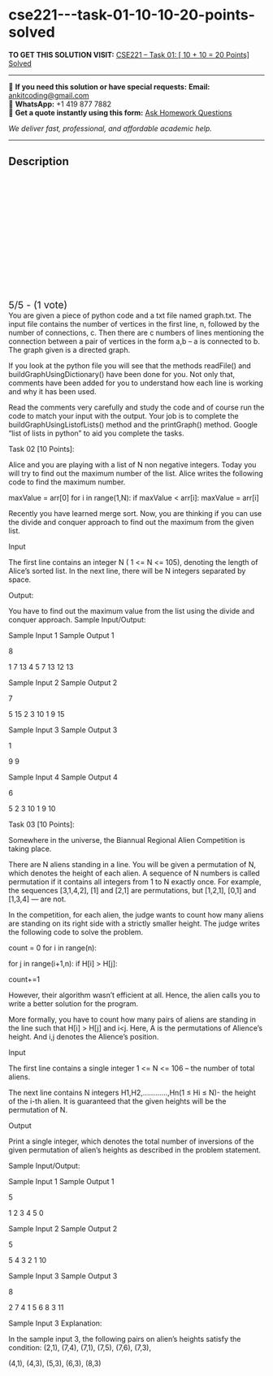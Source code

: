 # cse221---task-01-10-10-20-points-solved
**TO GET THIS SOLUTION VISIT:** [CSE221 – Task 01: [ 10 + 10 = 20 Points] Solved](https://www.ankitcodinghub.com/product/cse221-task-01-10-10-20-points-solved/)


---

📩 **If you need this solution or have special requests:** **Email:** ankitcoding@gmail.com  
📱 **WhatsApp:** +1 419 877 7882  
📄 **Get a quote instantly using this form:** [Ask Homework Questions](https://www.ankitcodinghub.com/services/ask-homework-questions/)

*We deliver fast, professional, and affordable academic help.*

---

<h2>Description</h2>



<div class="kk-star-ratings kksr-auto kksr-align-center kksr-valign-top" data-payload="{&quot;align&quot;:&quot;center&quot;,&quot;id&quot;:&quot;110567&quot;,&quot;slug&quot;:&quot;default&quot;,&quot;valign&quot;:&quot;top&quot;,&quot;ignore&quot;:&quot;&quot;,&quot;reference&quot;:&quot;auto&quot;,&quot;class&quot;:&quot;&quot;,&quot;count&quot;:&quot;1&quot;,&quot;legendonly&quot;:&quot;&quot;,&quot;readonly&quot;:&quot;&quot;,&quot;score&quot;:&quot;5&quot;,&quot;starsonly&quot;:&quot;&quot;,&quot;best&quot;:&quot;5&quot;,&quot;gap&quot;:&quot;4&quot;,&quot;greet&quot;:&quot;Rate this product&quot;,&quot;legend&quot;:&quot;5\/5 - (1 vote)&quot;,&quot;size&quot;:&quot;24&quot;,&quot;title&quot;:&quot;CSE221 - Task 01: [ 10 + 10 = 20 Points] Solved&quot;,&quot;width&quot;:&quot;138&quot;,&quot;_legend&quot;:&quot;{score}\/{best} - ({count} {votes})&quot;,&quot;font_factor&quot;:&quot;1.25&quot;}">

<div class="kksr-stars">

<div class="kksr-stars-inactive">
            <div class="kksr-star" data-star="1" style="padding-right: 4px">


<div class="kksr-icon" style="width: 24px; height: 24px;"></div>
        </div>
            <div class="kksr-star" data-star="2" style="padding-right: 4px">


<div class="kksr-icon" style="width: 24px; height: 24px;"></div>
        </div>
            <div class="kksr-star" data-star="3" style="padding-right: 4px">


<div class="kksr-icon" style="width: 24px; height: 24px;"></div>
        </div>
            <div class="kksr-star" data-star="4" style="padding-right: 4px">


<div class="kksr-icon" style="width: 24px; height: 24px;"></div>
        </div>
            <div class="kksr-star" data-star="5" style="padding-right: 4px">


<div class="kksr-icon" style="width: 24px; height: 24px;"></div>
        </div>
    </div>

<div class="kksr-stars-active" style="width: 138px;">
            <div class="kksr-star" style="padding-right: 4px">


<div class="kksr-icon" style="width: 24px; height: 24px;"></div>
        </div>
            <div class="kksr-star" style="padding-right: 4px">


<div class="kksr-icon" style="width: 24px; height: 24px;"></div>
        </div>
            <div class="kksr-star" style="padding-right: 4px">


<div class="kksr-icon" style="width: 24px; height: 24px;"></div>
        </div>
            <div class="kksr-star" style="padding-right: 4px">


<div class="kksr-icon" style="width: 24px; height: 24px;"></div>
        </div>
            <div class="kksr-star" style="padding-right: 4px">


<div class="kksr-icon" style="width: 24px; height: 24px;"></div>
        </div>
    </div>
</div>


<div class="kksr-legend" style="font-size: 19.2px;">
            5/5 - (1 vote)    </div>
    </div>
You are given a piece of python code and a txt file named graph.txt. The input file contains the number of vertices in the first line, n, followed by the number of connections, c. Then there are c numbers of lines mentioning the connection between a pair of vertices in the form a,b – a is connected to b. The graph given is a directed graph.

If you look at the python file you will see that the methods readFile() and buildGraphUsingDictionary() have been done for you. Not only that, comments have been added for you to understand how each line is working and why it has been used.

Read the comments very carefully and study the code and of course run the code to match your input with the output. Your job is to complete the buildGraphUsingListofLists() method and the printGraph() method. Google “list of lists in python” to aid you complete the tasks.

Task 02 [10 Points]:

Alice and you are playing with a list of N non negative integers. Today you will try to find out the maximum number of the list. Alice writes the following code to find the maximum number.

maxValue = arr[0] for i in range(1,N): if maxValue &lt; arr[i]: maxValue = arr[i]

Recently you have learned merge sort. Now, you are thinking if you can use the divide and conquer approach to find out the maximum from the given list.

Input

The first line contains an integer N ( 1 &lt;= N &lt;= 105), denoting the length of Alice’s sorted list. In the next line, there will be N integers separated by space.

Output:

You have to find out the maximum value from the list using the divide and conquer approach. Sample Input/Output:

Sample Input 1 Sample Output 1

8

1 7 13 4 5 7 13 12 13

Sample Input 2 Sample Output 2

7

5 15 2 3 10 1 9 15

Sample Input 3 Sample Output 3

1

9 9

Sample Input 4 Sample Output 4

6

5 2 3 10 1 9 10

Task 03 [10 Points]:

Somewhere in the universe, the Biannual Regional Alien Competition is taking place.

There are N aliens standing in a line. You will be given a permutation of N, which denotes the height of each alien. A sequence of N numbers is called permutation if it contains all integers from 1 to N exactly once. For example, the sequences [3,1,4,2], [1] and [2,1] are permutations, but [1,2,1], [0,1] and [1,3,4] — are not.

In the competition, for each alien, the judge wants to count how many aliens are standing on its right side with a strictly smaller height. The judge writes the following code to solve the problem.

count = 0 for i in range(n):

for j in range(i+1,n): if H[i] &gt; H[j]:

count+=1

However, their algorithm wasn’t efficient at all. Hence, the alien calls you to write a better solution for the program.

More formally, you have to count how many pairs of aliens are standing in the line such that H[i] &gt; H[j] and i&lt;j. Here, A is the permutations of Alience’s height. And i,j denotes the Alience’s position.

Input

The first line contains a single integer 1 &lt;= N &lt;= 106 – the number of total aliens.

The next line contains N integers H1,H2,…………,Hn(1 ≤ Hi ≤ N)- the height of the i-th alien. It is guaranteed that the given heights will be the permutation of N.

Output

Print a single integer, which denotes the total number of inversions of the given permutation of alien’s heights as described in the problem statement.

Sample Input/Output:

Sample Input 1 Sample Output 1

5

1 2 3 4 5 0

Sample Input 2 Sample Output 2

5

5 4 3 2 1 10

Sample Input 3 Sample Output 3

8

2 7 4 1 5 6 8 3 11

Sample Input 3 Explanation:

In the sample input 3, the following pairs on alien’s heights satisfy the condition: (2,1), (7,4), (7,1), (7,5), (7,6), (7,3),

(4,1), (4,3), (5,3), (6,3), (8,3)
